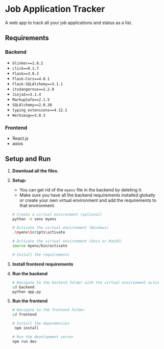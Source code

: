 # Job Application Tracker

A web app to track all your job applications and status as a list.

## Requirements

### Backend

- `blinker==1.8.2`
- `click==8.1.7`
- `Flask==3.0.3`
- `Flask-Cors==4.0.1`
- `Flask-SQLAlchemy==3.1.1`
- `itsdangerous==2.2.0`
- `Jinja2==3.1.4`
- `MarkupSafe==2.1.5`
- `SQLAlchemy==2.0.30`
- `typing_extensions==4.12.1`
- `Werkzeug==3.0.3`

### Frontend

- React.js
- axios

## Setup and Run

1. **Download all the files.**

2. **Setup:**
   - You can get rid of the `myenv` file in the backend by deleting it.
   - Make sure you have all the backend requirements installed globally or create your own virtual environment and add the requirements to that environment.

   ```sh
   # Create a virtual environment (optional)
   python -m venv myenv
   
   # Activate the virtual environment (Windows)
   .\myenv\Scripts\activate
   
   # Activate the virtual environment (Unix or MacOS)
   source myenv/bin/activate
   
   # Install the requirements

3. **Install frontend requirements**
   
4. **Run the backend**
   ```sh
   # Navigate to the backend folder with the virtual environment activated
   cd backend
   python app.py
   
5. **Run the frontend**
   ```sh
   # Navigate to the frontend folder
   cd frontend

   # Install the dependencies
    npm install

   # Run the development server
   npm run dev

